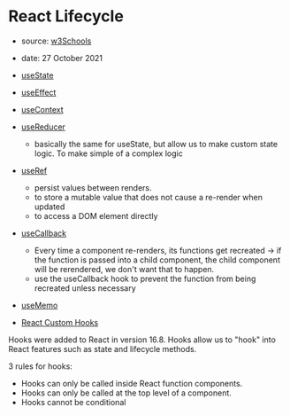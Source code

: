# **React Lifecycle**
- source: [w3Schools](https://www.w3schools.com/react/react_hooks.asp)
- date: 27 October 2021


- [useState](#mounting)
- [useEffect](#updating)
- [useContext](#unmounting)
- [useReducer](#unmounting)
  - basically the same for useState, but allow us to make custom state logic. To make simple of a complex logic 
- [useRef](#unmounting)
  - persist values between renders.
  - to store a mutable value that does not cause a re-render when updated
  - to access a DOM element directly
- [useCallback](#unmounting)
  - Every time a component re-renders, its functions get recreated -> if the function is passed into a child component, the child component will be rerendered, we don't want that to happen.
  - use the useCallback hook to prevent the function from being recreated unless necessary
- [useMemo](#unmounting)
- [React Custom Hooks](#unmounting)

Hooks were added to React in version 16.8. Hooks allow us to "hook" into React features such as state and lifecycle methods.

3 rules for hooks: 
- Hooks can only be called inside React function components.
- Hooks can only be called at the top level of a component.
- Hooks cannot be conditional











